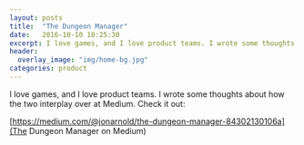 ```yaml
---
layout: posts
title:  "The Dungeon Manager"
date:   2016-10-10 10:25:30
excerpt: I love games, and I love product teams. I wrote some thoughts about how the two interplay over at Medium.
header:
  overlay_image: "img/home-bg.jpg"
categories: product
---
```


I love games, and I love product teams. I wrote some thoughts about how the two interplay over at Medium. Check it out:

[https://medium.com/@jonarnold/the-dungeon-manager-84302130106a](The Dungeon Manager on Medium)
